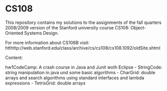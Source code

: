 # CS108
This repository contains my solutions to the assignments of the fall quarters 2008/2009 version of the Stanford university course CS108: Object-Oriented Systems Design.

For more information about CS106B visit: htthttp://web.stanford.edu/class/archive/cs/cs108/cs108.1092/oldSite.shtml

Content:

hw1CodeCamp:  A crash course in Java and Junit woth Eclipse
              - StringCode: string manipulation in java und some basic algorithms
              - CharGrid: double arrays and search algorithms using standard interfaces and lambda expressions
              - TetrisGrid: double arrays 
